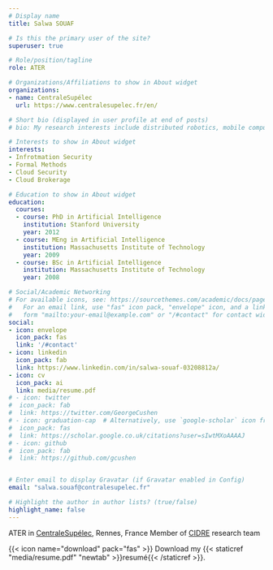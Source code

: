 ```yaml
---
# Display name
title: Salwa SOUAF

# Is this the primary user of the site?
superuser: true

# Role/position/tagline
role: ATER

# Organizations/Affiliations to show in About widget
organizations:
- name: CentraleSupélec
  url: https://www.centralesupelec.fr/en/

# Short bio (displayed in user profile at end of posts)
# bio: My research interests include distributed robotics, mobile computing and programmable matter.

# Interests to show in About widget
interests:
- Infrotmation Security
- Formal Methods
- Cloud Security
- Cloud Brokerage

# Education to show in About widget
education:
  courses:
  - course: PhD in Artificial Intelligence
    institution: Stanford University
    year: 2012
  - course: MEng in Artificial Intelligence
    institution: Massachusetts Institute of Technology
    year: 2009
  - course: BSc in Artificial Intelligence
    institution: Massachusetts Institute of Technology
    year: 2008

# Social/Academic Networking
# For available icons, see: https://sourcethemes.com/academic/docs/page-builder/#icons
#   For an email link, use "fas" icon pack, "envelope" icon, and a link in the
#   form "mailto:your-email@example.com" or "/#contact" for contact widget.
social:
- icon: envelope
  icon_pack: fas
  link: '/#contact'
- icon: linkedin
  icon_pack: fab
  link: https://www.linkedin.com/in/salwa-souaf-03208812a/
- icon: cv
  icon_pack: ai
  link: media/resume.pdf
# - icon: twitter
#  icon_pack: fab
#  link: https://twitter.com/GeorgeCushen
# - icon: graduation-cap  # Alternatively, use `google-scholar` icon from `ai` icon pack
#  icon_pack: fas
#  link: https://scholar.google.co.uk/citations?user=sIwtMXoAAAAJ
# - icon: github
#  icon_pack: fab
#  link: https://github.com/gcushen


# Enter email to display Gravatar (if Gravatar enabled in Config)
email: "salwa.souaf@contralesupelec.fr"

# Highlight the author in author lists? (true/false)
highlight_name: false
---
```


ATER in [CentraleSupélec](http://www.rennes.centralesupelec.fr/), Rennes, France
Member of [CIDRE](https://www.inria.fr/fr/cidre) research team

{{< icon name="download" pack="fas" >}} Download my {{< staticref "media/resume.pdf" "newtab" >}}resumé{{< /staticref >}}.
